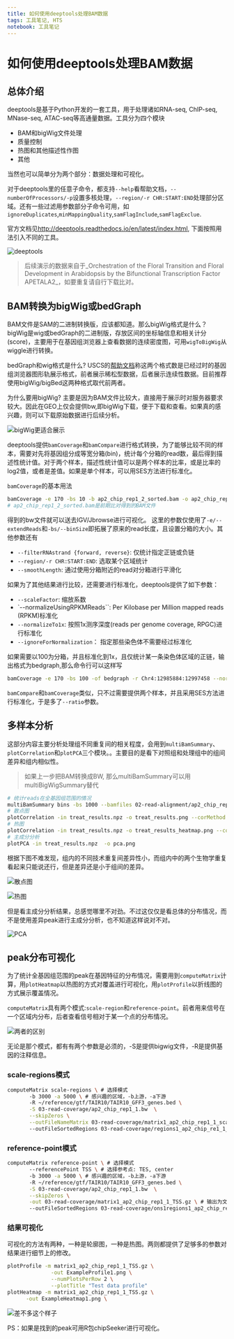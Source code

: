 ```yaml
---
title: 如何使用deeptools处理BAM数据
tags: 工具笔记, HTS
notebook: 工具笔记
---
```

# 如何使用deeptools处理BAM数据

## 总体介绍

deeptools是基于Python开发的一套工具，用于处理诸如RNA-seq, ChIP-seq, MNase-seq, ATAC-seq等高通量数据。工具分为四个模块

- BAM和bigWig文件处理
- 质量控制
- 热图和其他描述性作图
- 其他

当然也可以简单分为两个部分：数据处理和可视化。

对于deeptools里的任意子命令，都支持`--help`看帮助文档，`--numberOfProcessors/-p`设置多核处理，`--region/-r CHR:START:END`处理部分区域。还有一些过滤用参数部分子命令可用，如`ignoreDuplicates`,`minMappingQuality`,`samFlagInclude`,`samFlagExclue`.

官方文档见<http://deeptools.readthedocs.io/en/latest/index.html>, 下面按照用法引入不同的工具。

![deeptools](http://deeptools.readthedocs.io/en/latest/_images/start_workflow1.png)

> 后续演示的数据来自于_Orchestration of the Floral Transition and Floral Development in Arabidopsis by the Bifunctional Transcription Factor APETALA2_，如要重复请自行下载比对。

## BAM转换为bigWig或bedGraph

BAM文件是SAM的二进制转换版，应该都知道。那么bigWig格式是什么？bigWig是wig或bedGraph的二进制版，存放区间的坐标轴信息和相关计分(score)，主要用于在基因组浏览器上查看数据的连续密度图，可用`wigToBigWig`从wiggle进行转换。

bedGraph和wig格式是什么? USCS的[帮助文档](https://genome.ucsc.edu/goldenPath/help/wiggle.html)称这两个格式数是已经过时的基因组浏览器图形轨展示格式，前者展示稀松型数据，后者展示连续性数据。目前推荐使用bigWig/bigBed这两种格式取代前两者。

为什么要用bigWig? 主要是因为BAM文件比较大，直接用于展示时对服务器要求较大。因此在GEO上仅会提供bw,即bigWig下载，便于下载和查看。如果真的感兴趣，则可以下载原始数据进行后续分析。

![bigWig更适合展示](http://deeptools.readthedocs.io/en/latest/_images/norm_IGVsnapshot_indFiles.png)

deeptools提供`bamCoverage`和`bamCompare`进行格式转换，为了能够比较不同的样本，需要对先将基因组分成等宽分箱(bin)，统计每个分箱的read数，最后得到描述性统计值。对于两个样本，描述性统计值可以是两个样本的比率，或是比率的log2值，或者是差值。如果是单个样本，可以用SES方法进行标准化。

`bamCoverage`的基本用法

```bash
bamCoverage -e 170 -bs 10 -b ap2_chip_rep1_2_sorted.bam -o ap2_chip_rep1_2.bw
# ap2_chip_rep1_2_sorted.bam是前期比对得到的BAM文件
```

得到的bw文件就可以送去IGV/Jbrowse进行可视化。 这里的参数仅使用了`-e/--extendReads`和`-bs/--binSize`即拓展了原来的read长度，且设置分箱的大小。其他参数还有

- `--filterRNAstrand {forward, reverse}`: 仅统计指定正链或负链
- `--region/-r CHR:START:END`: 选取某个区域统计
- `--smoothLength`: 通过使用分箱附近的read对分箱进行平滑化

如果为了其他结果进行比较，还需要进行标准化，deeptools提供了如下参数：

- `--scaleFactor`: 缩放系数
- `--normalizeUsingRPKMReads``: Per Kilobase per Million mapped reads (RPKM)标准化
- `--normalizeTo1x`: 按照1x测序深度(reads per genome coverage, RPGC)进行标准化
- `--ignoreForNormalization`： 指定那些染色体不需要经过标准化

如果需要以100为分箱，并且标准化到1x，且仅统计某一条染色体区域的正链，输出格式为bedgraph,那么命令行可以这样写

```bash
bamCoverage -e 170 -bs 100 -of bedgraph -r Chr4:12985884:12997458 --normalizeTo1x 100000000 -b 02-read-alignment/ap2_chip_rep1_1_sorted.bam -o chip.bedgraph
```

`bamCompare`和`bamCoverage`类似，只不过需要提供两个样本，并且采用SES方法进行标准化，于是多了`--ratio`参数。

## 多样本分析

这部分内容主要分析处理组不同重复间的相关程度，会用到`multiBamSummary`、`plotCorrelation`和`plotPCA`三个模块。。主要目的是看下对照组和处理组中的组间差异和组内相似性。

> 如果上一步把BAM转换成BW, 那么multiBamSummary可以用multiBigWigSummary替代

```bash
# 统计reads在全基因组范围的情况
multiBamSummary bins -bs 1000 --bamfiles 02-read-alignment/ap2_chip_rep1_1_sorted.bam 02-read-alignment/ap2_chip_rep1_2_sorted.bam 02-read-alignment/ap2_chip_rep1_3_sorted.bam 02-read-alignment/ap2_chip_rep2_1_sorted.bam 02-read-alignment/ap2_ctrl_rep1_1_sorted.bam 02-read-alignment/ap2_ctrl_rep1_2_sorted.bam 02-read-alignment/ap2_ctrl_rep2_1_sorted.bam --extendReads 130 -out treat_results.npz
# 散点图
plotCorrelation -in treat_results.npz -o treat_results.png --corMethod spearman -p scatterplot
# 热图
plotCorrelation -in treat_results.npz -o treat_results_heatmap.png --corMethod spearman -p heatmap
# 主成分分析
plotPCA -in treat_results.npz  -o pca.png
```

根据下图不难发现，组内的不同技术重复间差异性小，而组内中的两个生物学重复看起来只能说还行，但是差异还是小于组间的差异。

![散点图](http://oex750gzt.bkt.clouddn.com/18-1-10/91141314.jpg)

![热图](http://oex750gzt.bkt.clouddn.com/18-1-10/22798582.jpg)

但是看主成分分析结果，总感觉哪里不对劲。不过这仅仅是看总体的分布情况，而不是使用差异peak进行主成分分析，也不知道这样说对不对。

![PCA](http://oex750gzt.bkt.clouddn.com/18-1-10/57963910.jpg)

## peak分布可视化

为了统计全基因组范围的peak在基因特征的分布情况，需要用到`computeMatrix`计算，用`plotHeatmap`以热图的方式对覆盖进行可视化，用`plotProfile`以折线图的方式展示覆盖情况。

`computeMatrix`具有两个模式:`scale-region`和`reference-point`。前者用来信号在一个区域内分布，后者查看信号相对于某一个点的分布情况。

![两者的区别](http://deeptools.readthedocs.io/en/latest/_images/computeMatrix_modes.png)

无论是那个模式，都有有两个参数是必须的，-S是提供bigwig文件，-R是提供基因的注释信息。

### scale-regions模式

```bash
computeMatrix scale-regions \ # 选择模式
       -b 3000 -a 5000 \ # 感兴趣的区域，-b上游，-a下游
       -R ~/reference/gtf/TAIR10/TAIR10_GFF3_genes.bed \
       -S 03-read-coverage/ap2_chip_rep1_1.bw  \
       --skipZeros \
       --outFileNameMatrix 03-read-coverage/matrix1_ap2_chip_rep1_1_scaled.tab \ # 输出为文件用于plotHeatmap, plotProfile
       --outFileSortedRegions 03-read-coverage/regions1_ap2_chip_re1_1_genes.bed
```

### reference-point模式

```bash
computeMatrix reference-point \ # 选择模式
       --referencePoint TSS \ # 选择参考点: TES, center
       -b 3000 -a 5000 \ # 感兴趣的区域，-b上游，-a下游
       -R ~/reference/gtf/TAIR10/TAIR10_GFF3_genes.bed \
       -S 03-read-coverage/ap2_chip_rep1_1.bw  \
       --skipZeros \
       -out 03-read-coverage/matrix1_ap2_chip_rep1_1_TSS.gz \ # 输出为文件用于plotHeatmap, plotProfile
       --outFileSortedRegions 03-read-coverage/ons1regions1_ap2_chip_re1_1_genes.bed
```

### 结果可视化

可视化的方法有两种，一种是轮廓图，一种是热图。两则都提供了足够多的参数对结果进行细节上的修改。

```bash
plotProfile -m matrix1_ap2_chip_rep1_1_TSS.gz \
              -out ExampleProfile1.png \
              --numPlotsPerRow 2 \
              --plotTitle "Test data profile"
plotHeatmap -m matrix1_ap2_chip_rep1_1_TSS.gz \
      -out ExampleHeatmap1.png \
```

![差不多这个样子](http://deeptools.readthedocs.io/en/latest/_images/computeMatrix_overview.png)

PS：如果是找到的peak可用R包chipSeeker进行可视化。
